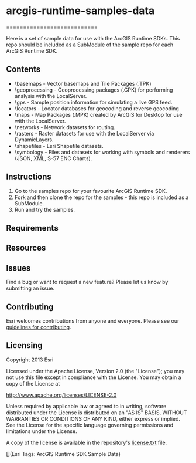 # arcgis-runtime-samples-data
===========================

Here is a set of sample data for use with the ArcGIS Runtime SDKs.
This repo should be included as a SubModule of the sample repo for each ArcGIS Runtime SDK.

## Contents
* \basemaps - Vector basemaps and Tile Packages (.TPK)
* \geoprocessing - Geoprocessing packages (.GPK) for performing analysis with the LocalServer.
* \gps - Sample position information for simulating a live GPS feed.
* \locators - Locator databases for geocoding and reverse geocoding
* \maps - Map Packages (.MPK) created by ArcGIS for Desktop for use with the LocalServer.
* \networks - Network datasets for routing.
* \rasters - Raster datasets for use with the LocalServer via DynamicLayers.
* \shapefiles - Esri Shapefile datasets.
* \symbology - Files and datasets for working with symbols and renderers (JSON, XML, S-57 ENC Charts).


## Instructions

1. Go to the samples repo for your favourite ArcGIS Runtime SDK. 
1. Fork and then clone the repo for the samples - this repo is included as a SubModule. 
2. Run and try the samples.


## Requirements


## Resources


## Issues

Find a bug or want to request a new feature?  Please let us know by submitting an issue.


## Contributing

Esri welcomes contributions from anyone and everyone. Please see our [guidelines for contributing](https://github.com/esri/contributing).


## Licensing
Copyright 2013 Esri


Licensed under the Apache License, Version 2.0 (the "License");
you may not use this file except in compliance with the License.
You may obtain a copy of the License at


   http://www.apache.org/licenses/LICENSE-2.0


Unless required by applicable law or agreed to in writing, software
distributed under the License is distributed on an "AS IS" BASIS,
WITHOUT WARRANTIES OR CONDITIONS OF ANY KIND, either express or implied.
See the License for the specific language governing permissions and
limitations under the License.


A copy of the license is available in the repository's [license.txt]( https://raw.github.com/Esri/quickstart-map-js/master/license.txt) file.


[](Esri Tags: ArcGIS Runtime SDK Sample Data)